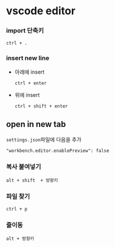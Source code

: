 # vscode editor

### import 단축키

`ctrl + .`

### insert new line

- 아래에 insert

  `ctrl + enter`

- 위에 insert

  `ctrl + shift + enter`

## open in new tab

`settings.json`파일에 다음을 추가

`"workbench.editor.enablePreview": false`



### 복사 붙여넣기

`alt + shift  + 방향키`



### 파일 찾기

`ctrl + p`



### 줄이동

`alt + 방향키`